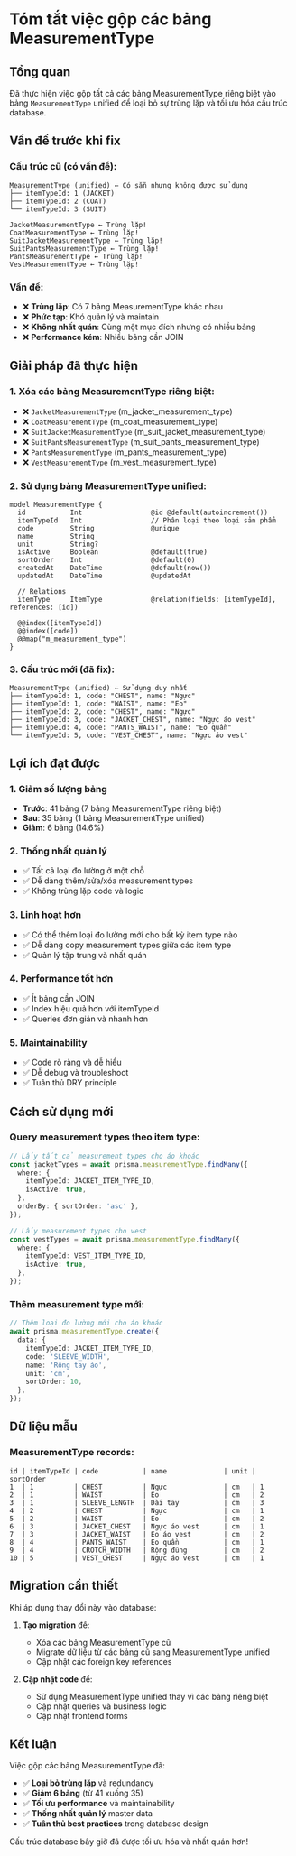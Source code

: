 # Tóm tắt việc gộp các bảng MeasurementType

## Tổng quan

Đã thực hiện việc gộp tất cả các bảng MeasurementType riêng biệt vào bảng `MeasurementType` unified để loại bỏ sự trùng lặp và tối ưu hóa cấu trúc database.

## Vấn đề trước khi fix

### **Cấu trúc cũ (có vấn đề):**

```
MeasurementType (unified) ← Có sẵn nhưng không được sử dụng
├── itemTypeId: 1 (JACKET)
├── itemTypeId: 2 (COAT)
└── itemTypeId: 3 (SUIT)

JacketMeasurementType ← Trùng lặp!
CoatMeasurementType ← Trùng lặp!
SuitJacketMeasurementType ← Trùng lặp!
SuitPantsMeasurementType ← Trùng lặp!
PantsMeasurementType ← Trùng lặp!
VestMeasurementType ← Trùng lặp!
```

### **Vấn đề:**

- ❌ **Trùng lặp**: Có 7 bảng MeasurementType khác nhau
- ❌ **Phức tạp**: Khó quản lý và maintain
- ❌ **Không nhất quán**: Cùng một mục đích nhưng có nhiều bảng
- ❌ **Performance kém**: Nhiều bảng cần JOIN

## Giải pháp đã thực hiện

### **1. Xóa các bảng MeasurementType riêng biệt:**

- ❌ `JacketMeasurementType` (m_jacket_measurement_type)
- ❌ `CoatMeasurementType` (m_coat_measurement_type)
- ❌ `SuitJacketMeasurementType` (m_suit_jacket_measurement_type)
- ❌ `SuitPantsMeasurementType` (m_suit_pants_measurement_type)
- ❌ `PantsMeasurementType` (m_pants_measurement_type)
- ❌ `VestMeasurementType` (m_vest_measurement_type)

### **2. Sử dụng bảng MeasurementType unified:**

```prisma
model MeasurementType {
  id           Int                 @id @default(autoincrement())
  itemTypeId   Int                 // Phân loại theo loại sản phẩm
  code         String              @unique
  name         String
  unit         String?
  isActive     Boolean             @default(true)
  sortOrder    Int                 @default(0)
  createdAt    DateTime            @default(now())
  updatedAt    DateTime            @updatedAt

  // Relations
  itemType     ItemType            @relation(fields: [itemTypeId], references: [id])

  @@index([itemTypeId])
  @@index([code])
  @@map("m_measurement_type")
}
```

### **3. Cấu trúc mới (đã fix):**

```
MeasurementType (unified) ← Sử dụng duy nhất
├── itemTypeId: 1, code: "CHEST", name: "Ngực"
├── itemTypeId: 1, code: "WAIST", name: "Eo"
├── itemTypeId: 2, code: "CHEST", name: "Ngực"
├── itemTypeId: 3, code: "JACKET_CHEST", name: "Ngực áo vest"
├── itemTypeId: 4, code: "PANTS_WAIST", name: "Eo quần"
└── itemTypeId: 5, code: "VEST_CHEST", name: "Ngực áo vest"
```

## Lợi ích đạt được

### **1. Giảm số lượng bảng**

- **Trước**: 41 bảng (7 bảng MeasurementType riêng biệt)
- **Sau**: 35 bảng (1 bảng MeasurementType unified)
- **Giảm**: 6 bảng (14.6%)

### **2. Thống nhất quản lý**

- ✅ Tất cả loại đo lường ở một chỗ
- ✅ Dễ dàng thêm/sửa/xóa measurement types
- ✅ Không trùng lặp code và logic

### **3. Linh hoạt hơn**

- ✅ Có thể thêm loại đo lường mới cho bất kỳ item type nào
- ✅ Dễ dàng copy measurement types giữa các item type
- ✅ Quản lý tập trung và nhất quán

### **4. Performance tốt hơn**

- ✅ Ít bảng cần JOIN
- ✅ Index hiệu quả hơn với itemTypeId
- ✅ Queries đơn giản và nhanh hơn

### **5. Maintainability**

- ✅ Code rõ ràng và dễ hiểu
- ✅ Dễ debug và troubleshoot
- ✅ Tuân thủ DRY principle

## Cách sử dụng mới

### **Query measurement types theo item type:**

```typescript
// Lấy tất cả measurement types cho áo khoác
const jacketTypes = await prisma.measurementType.findMany({
  where: {
    itemTypeId: JACKET_ITEM_TYPE_ID,
    isActive: true,
  },
  orderBy: { sortOrder: 'asc' },
});

// Lấy measurement types cho vest
const vestTypes = await prisma.measurementType.findMany({
  where: {
    itemTypeId: VEST_ITEM_TYPE_ID,
    isActive: true,
  },
});
```

### **Thêm measurement type mới:**

```typescript
// Thêm loại đo lường mới cho áo khoác
await prisma.measurementType.create({
  data: {
    itemTypeId: JACKET_ITEM_TYPE_ID,
    code: 'SLEEVE_WIDTH',
    name: 'Rộng tay áo',
    unit: 'cm',
    sortOrder: 10,
  },
});
```

## Dữ liệu mẫu

### **MeasurementType records:**

```
id | itemTypeId | code           | name              | unit | sortOrder
1  | 1          | CHEST          | Ngực              | cm   | 1
2  | 1          | WAIST          | Eo                | cm   | 2
3  | 1          | SLEEVE_LENGTH  | Dài tay           | cm   | 3
4  | 2          | CHEST          | Ngực              | cm   | 1
5  | 2          | WAIST          | Eo                | cm   | 2
6  | 3          | JACKET_CHEST   | Ngực áo vest      | cm   | 1
7  | 3          | JACKET_WAIST   | Eo áo vest        | cm   | 2
8  | 4          | PANTS_WAIST    | Eo quần           | cm   | 1
9  | 4          | CROTCH_WIDTH   | Rộng đũng         | cm   | 2
10 | 5          | VEST_CHEST     | Ngực áo vest      | cm   | 1
```

## Migration cần thiết

Khi áp dụng thay đổi này vào database:

1. **Tạo migration** để:

   - Xóa các bảng MeasurementType cũ
   - Migrate dữ liệu từ các bảng cũ sang MeasurementType unified
   - Cập nhật các foreign key references

2. **Cập nhật code** để:
   - Sử dụng MeasurementType unified thay vì các bảng riêng biệt
   - Cập nhật queries và business logic
   - Cập nhật frontend forms

## Kết luận

Việc gộp các bảng MeasurementType đã:

- ✅ **Loại bỏ trùng lặp** và redundancy
- ✅ **Giảm 6 bảng** (từ 41 xuống 35)
- ✅ **Tối ưu performance** và maintainability
- ✅ **Thống nhất quản lý** master data
- ✅ **Tuân thủ best practices** trong database design

Cấu trúc database bây giờ đã được tối ưu hóa và nhất quán hơn!
